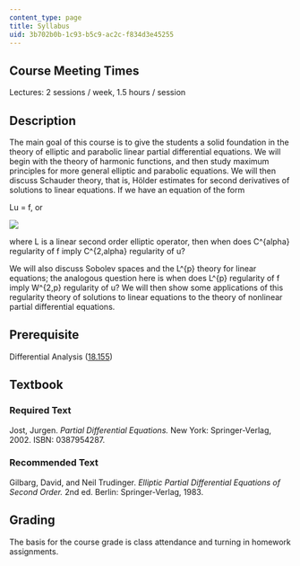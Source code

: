 ```yaml
---
content_type: page
title: Syllabus
uid: 3b702b0b-1c93-b5c9-ac2c-f834d3e45255
---
```


Course Meeting Times
--------------------

Lectures: 2 sessions / week, 1.5 hours / session

Description
-----------

The main goal of this course is to give the students a solid foundation in the theory of elliptic and parabolic linear partial differential equations. We will begin with the theory of harmonic functions, and then study maximum principles for more general elliptic and parabolic equations. We will then discuss Schauder theory, that is, Hölder estimates for second derivatives of solutions to linear equations. If we have an equation of the form

Lu = f, or

![](/courses/mathematics/18-156-differential-analysis-spring-2004/syllabus/equation.jpg)

where L is a linear second order elliptic operator, then when does C^{alpha} regularity of f imply C^{2,alpha} regularity of u?

We will also discuss Sobolev spaces and the L^{p} theory for linear equations; the analogous question here is when does L^{p} regularity of f imply W^{2,p} regularity of u? We will then show some applications of this regularity theory of solutions to linear equations to the theory of nonlinear partial differential equations.

Prerequisite
------------

Differential Analysis ([18.155](/courses/18-155-differential-analysis-fall-2004))

Textbook
--------

### Required Text

Jost, Jurgen. _Partial Differential Equations._ New York: Springer-Verlag, 2002. ISBN: 0387954287.

### Recommended Text

Gilbarg, David, and Neil Trudinger. _Elliptic Partial Differential Equations of Second Order._ 2nd ed. Berlin: Springer-Verlag, 1983.

Grading
-------

The basis for the course grade is class attendance and turning in homework assignments.